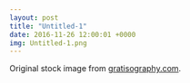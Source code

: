 ```yaml
---
layout: post
title: "Untitled-1"
date: 2016-11-26 12:00:01 +0000
img: Untitled-1.png
---
```


Original stock image from [gratisography.com](https://gratisography.com/).